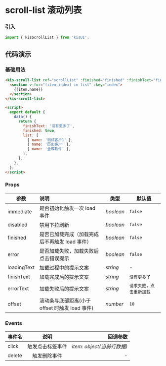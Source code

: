 # scroll-list 滚动列表

### 引入

```js
import { kisScrollList } from 'kisUI';
```

## 代码演示

### 基础用法

```html
<kis-scroll-list ref="scrollList" :finished="finished" :finishText="finishtext">
  <section v-for="(item,index) in list" :key="index">
    {{item.name}}
  </section>
</kis-scroll-list>

<script>
  export default {
    data() {
      return {
        finishText: '没有更多了',
        finished: true,
        list: [
          { name: '测试客户1' },
          { name: '历史客户' },
          { name: '金蝶软件' },
        ],
      };
    },
  };
</script>
```

### Props

| 参数        | 说明                                           | 类型    | 默认值                   |
| ----------- | :--------------------------------------------- | ------- | ------------------------ |
| immediate   | 是否初始化触发一次 load 事件                   | _boolean_ | `false`                  |
| disabled    | 禁用下拉刷新                                   | _boolean_ | `false`                  |
| finished    | 是否已加载完成（加载完成后不再触发 load 事件） | _boolean_ | `false`                  |
| error       | 是否加载失败，加载失败后点击错误提示           | _boolean_ | `false`                  |
| loadingText | 加载过程中的提示文案                           | _string_  | -                        |
| finishText  | 加载完成后的提示文案                           | _string_  | `没有更多了`             |
| errorText   | 加载失败后的提示文案                           | _string_  | `请求失败，点击重新加载` |
| offset      | 滚动条与底部距离(小于 offset 时触发 load 事件) | _number_  | `10`                     |

### Events

| 事件名 |       说明       |                   回调参数 |
| ------ | :--------------: | -------------------------: |
| click  | 触发点击标签事件 | _item: object(当前行数据)_ |
| delete |   触发删除事件   |                          - |
